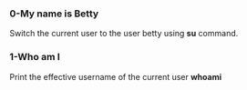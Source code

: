 ### 0-My name is Betty
Switch the current user to the user betty using **su** command.

### 1-Who am I
Print the effective username of the current user **whoami**
